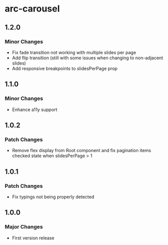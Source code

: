 # arc-carousel

## 1.2.0

### Minor Changes

- Fix fade transition not working with multiple slides per page
- Add flip transition (still with some issues when changing to non-adjacent slides)
- Add responsive breakpoints to slidesPerPage prop

## 1.1.0

### Minor Changes

- Enhance a11y support

## 1.0.2

### Patch Changes

- Remove flex display from Root component and fix pagination items checked state when slidesPerPage > 1

## 1.0.1

### Patch Changes

- Fix typings not being properly detected

## 1.0.0

### Major Changes

- First version release
